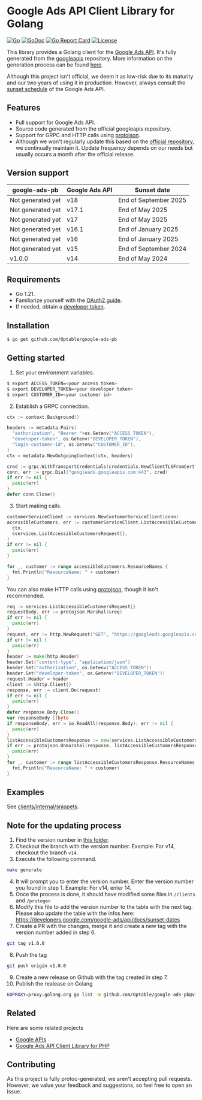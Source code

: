 
# Google Ads API Client Library for Golang

[![Go](https://github.com/Optable/google-ads-pb/actions/workflows/go.yml/badge.svg?branch=main)](https://github.com/Optable/google-ads-pb/actions/workflows/go.yml)
[![GoDoc](https://godoc.org/github.com/Optable/google-ads-pb?status.svg)](https://pkg.go.dev/github.com/Optable/google-ads-pb)
[![Go Report Card](https://goreportcard.com/badge/github.com/Optable/google-ads-pb)](https://goreportcard.com/report/github.com/Optable/google-ads-pb)
[![License](https://img.shields.io/badge/License-Apache%202.0-blue.svg)](https://opensource.org/licenses/Apache-2.0)

This library provides a Golang client for the [Google Ads API](https://developers.google.com/google-ads/api/docs/start). It's fully generated from the [googleapis](https://github.com/googleapis/googleapis/tree/master/google/ads/googleads) repository. More information on the generation process can be found [here](https://github.com/Optable/google-ads-pb/blob/main/Makefile).

Although this project isn't official, we deem it as low-risk due to its maturity and our two years of using it in production. However, always consult the [sunset schedule](https://developers.google.com/google-ads/api/docs/sunset-dates) of the Google Ads API.

## Features

- Full support for Google Ads API.
- Source code generated from the official googleapis repository.
- Support for GRPC and HTTP calls using [protojson](https://google.golang.org/protobuf/encoding/protojson).
- Although we won't regularly update this based on the [official repository](https://github.com/googleapis/googleapis), we continually maintain it. Update frequency depends on our needs but usually occurs a month after the official release.

## Version support



| google-ads-pb     | Google Ads API   | Sunset date                  |
| ----------------- | ---------------- | ---------------------------- |
| Not generated yet            | v18              | End of September 2025       |
| Not generated yet            | v17.1            | End of May 2025             |
| Not generated yet            | v17              | End of May 2025             |
| Not generated yet            | v16.1            | End of January 2025         |
| Not generated yet            | v16              | End of January 2025         |
| Not generated yet            | v15              | End of September 2024       |
| v1.0.0            | v14              | End of May 2024       |

## Requirements

- Go 1.21.
- Familiarize yourself with the [OAuth2 guide](https://developers.google.com/google-ads/api/docs/oauth/overview).
- If needed, obtain a [developer token](https://developers.google.com/google-ads/api/docs/first-call/dev-token).

## Installation

```bash
$ go get github.com/Optable/google-ads-pb
```

## Getting started

1. Set your environment variables.

```bash
$ export ACCESS_TOKEN=<your access token>
$ export DEVELOPER_TOKEN=<your developer token>
$ export CUSTOMER_ID=<your customer id>
```

2. Establish a GRPC connection.

```go
ctx := context.Background()

headers := metadata.Pairs(
  "authorization", "Bearer "+os.Getenv("ACCESS_TOKEN"),
  "developer-token", os.Getenv("DEVELOPER_TOKEN"),
  "login-customer-id", os.Getenv("CUSTOMER_ID"),
)
ctx = metadata.NewOutgoingContext(ctx, headers)

cred := grpc.WithTransportCredentials(credentials.NewClientTLSFromCert(nil, ""))
conn, err := grpc.Dial("googleads.googleapis.com:443", cred)
if err != nil {
  panic(err)
}
defer conn.Close()
```

3. Start making calls.

```go
customerServiceClient := services.NewCustomerServiceClient(conn)
accessibleCustomers, err := customerServiceClient.ListAccessibleCustomers(
  ctx,
  &services.ListAccessibleCustomersRequest{},
)
if err != nil {
  panic(err)
}

for _, customer := range accessibleCustomers.ResourceNames {
  fmt.Println("ResourceName: " + customer)
}
```

You can also make HTTP calls using [protojson](https://google.golang.org/protobuf/encoding/protojson), though it isn't recommended.

```go
req := services.ListAccessibleCustomersRequest{}
requestBody, err := protojson.Marshal(&req)
if err != nil {
  panic(err)
}
request, err := http.NewRequest("GET", "https://googleads.googleapis.com/v14/customers:listAccessibleCustomers", bytes.NewBuffer(requestBody))
if err != nil {
  panic(err)
}
header := make(http.Header)
header.Set("content-type", "application/json")
header.Set("authorization", os.Getenv("ACCESS_TOKEN"))
header.Set("developer-token", os.Getenv("DEVELOPER_TOKEN"))
request.Header = header
client := &http.Client{}
response, err := client.Do(request)
if err != nil {
  panic(err)
}
defer response.Body.Close()
var responseBody []byte
if responseBody, err = io.ReadAll(response.Body); err != nil {
  panic(err)
}
listAccessibleCustomersResponse := new(services.ListAccessibleCustomersResponse)
if err := protojson.Unmarshal(response, listAccessibleCustomersResponse); err != nil {
  panic(err)
}
for _, customer := range listAccessibleCustomersResponse.ResourceNames {
  fmt.Println("ResourceName: " + customer)
}
```

## Examples

See [clients/internal/snippets](https://github.com/Optable/google-ads-pb/tree/main/clients/internal/snippets).

## Note for the updating process

1. Find the version number in [this folder](https://github.com/googleapis/googleapis/tree/master/google/ads/googleads).
2. Checkout the branch with the version number. Example: For v14, checkout the branch `v14`.
3. Execute the following command.

```bash
make generate
```
4. It will prompt you to enter the version number. Enter the version number you found in step 1. Example: For v14, enter 14.
5. Once the process is done, it should have modified some files in `/clients` and `/protogen`
6. Modify this file to add the version number to the table with the next tag. Please also update the table with the infos here: https://developers.google.com/google-ads/api/docs/sunset-dates
7. Create a PR with the changes, merge it and create a new tag with the version number added in step 6.
```bash
git tag v1.0.0
```
8. Push the tag
```bash
git push origin v1.0.0
```
9. Create a new release on Github with the tag created in step 7.
10. Publish the realease on Golang
```bash
GOPROXY=proxy.golang.org go list -m github.com/Optable/google-ads-pb@v1.0.0
```

## Related

Here are some related projects

- [Google APIs](https://github.com/googleapis/googleapis)
- [Google Ads API Client Library for PHP](https://github.com/googleads/google-ads-php)

## Contributing

As this project is fully protoc-generated, we aren't accepting pull requests. However, we value your feedback and suggestions, so feel free to open an issue.
